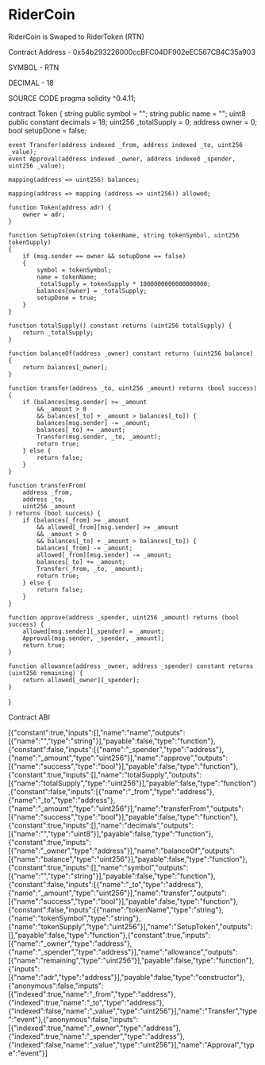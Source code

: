 # RiderCoin
RiderCoin is Swaped to RiderToken (RTN)

Contract Address - 0x54b293226000ccBFC04DF902eEC567CB4C35a903

SYMBOL           - RTN

DECIMAL          - 18




SOURCE CODE
pragma solidity ^0.4.11;
 
contract Token {
    string public symbol = "";
    string public name = "";
    uint8 public constant decimals = 18;
    uint256 _totalSupply = 0;
    address owner = 0;
    bool setupDone = false;
   
    event Transfer(address indexed _from, address indexed _to, uint256 _value);
    event Approval(address indexed _owner, address indexed _spender, uint256 _value);
 
    mapping(address => uint256) balances;
 
    mapping(address => mapping (address => uint256)) allowed;
 
    function Token(address adr) {
        owner = adr;        
    }
   
    function SetupToken(string tokenName, string tokenSymbol, uint256 tokenSupply)
    {
        if (msg.sender == owner && setupDone == false)
        {
            symbol = tokenSymbol;
            name = tokenName;
            _totalSupply = tokenSupply * 1000000000000000000;
            balances[owner] = _totalSupply;
            setupDone = true;
        }
    }
 
    function totalSupply() constant returns (uint256 totalSupply) {        
        return _totalSupply;
    }
 
    function balanceOf(address _owner) constant returns (uint256 balance) {
        return balances[_owner];
    }
 
    function transfer(address _to, uint256 _amount) returns (bool success) {
        if (balances[msg.sender] >= _amount
            && _amount > 0
            && balances[_to] + _amount > balances[_to]) {
            balances[msg.sender] -= _amount;
            balances[_to] += _amount;
            Transfer(msg.sender, _to, _amount);
            return true;
        } else {
            return false;
        }
    }
 
    function transferFrom(
        address _from,
        address _to,
        uint256 _amount
    ) returns (bool success) {
        if (balances[_from] >= _amount
            && allowed[_from][msg.sender] >= _amount
            && _amount > 0
            && balances[_to] + _amount > balances[_to]) {
            balances[_from] -= _amount;
            allowed[_from][msg.sender] -= _amount;
            balances[_to] += _amount;
            Transfer(_from, _to, _amount);
            return true;
        } else {
            return false;
        }
    }
 
    function approve(address _spender, uint256 _amount) returns (bool success) {
        allowed[msg.sender][_spender] = _amount;
        Approval(msg.sender, _spender, _amount);
        return true;
    }
 
    function allowance(address _owner, address _spender) constant returns (uint256 remaining) {
        return allowed[_owner][_spender];
    }
}

Contract ABI 


[{"constant":true,"inputs":[],"name":"name","outputs":[{"name":"","type":"string"}],"payable":false,"type":"function"},{"constant":false,"inputs":[{"name":"_spender","type":"address"},{"name":"_amount","type":"uint256"}],"name":"approve","outputs":[{"name":"success","type":"bool"}],"payable":false,"type":"function"},{"constant":true,"inputs":[],"name":"totalSupply","outputs":[{"name":"totalSupply","type":"uint256"}],"payable":false,"type":"function"},{"constant":false,"inputs":[{"name":"_from","type":"address"},{"name":"_to","type":"address"},{"name":"_amount","type":"uint256"}],"name":"transferFrom","outputs":[{"name":"success","type":"bool"}],"payable":false,"type":"function"},{"constant":true,"inputs":[],"name":"decimals","outputs":[{"name":"","type":"uint8"}],"payable":false,"type":"function"},{"constant":true,"inputs":[{"name":"_owner","type":"address"}],"name":"balanceOf","outputs":[{"name":"balance","type":"uint256"}],"payable":false,"type":"function"},{"constant":true,"inputs":[],"name":"symbol","outputs":[{"name":"","type":"string"}],"payable":false,"type":"function"},{"constant":false,"inputs":[{"name":"_to","type":"address"},{"name":"_amount","type":"uint256"}],"name":"transfer","outputs":[{"name":"success","type":"bool"}],"payable":false,"type":"function"},{"constant":false,"inputs":[{"name":"tokenName","type":"string"},{"name":"tokenSymbol","type":"string"},{"name":"tokenSupply","type":"uint256"}],"name":"SetupToken","outputs":[],"payable":false,"type":"function"},{"constant":true,"inputs":[{"name":"_owner","type":"address"},{"name":"_spender","type":"address"}],"name":"allowance","outputs":[{"name":"remaining","type":"uint256"}],"payable":false,"type":"function"},{"inputs":[{"name":"adr","type":"address"}],"payable":false,"type":"constructor"},{"anonymous":false,"inputs":[{"indexed":true,"name":"_from","type":"address"},{"indexed":true,"name":"_to","type":"address"},{"indexed":false,"name":"_value","type":"uint256"}],"name":"Transfer","type":"event"},{"anonymous":false,"inputs":[{"indexed":true,"name":"_owner","type":"address"},{"indexed":true,"name":"_spender","type":"address"},{"indexed":false,"name":"_value","type":"uint256"}],"name":"Approval","type":"event"}]

